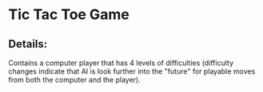 # Tic Tac Toe Game

## Details: 
Contains a computer player that has 4 levels of difficulties (difficulty changes indicate that AI is look further into the "future" for playable moves from both the computer and the player).
